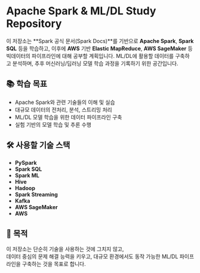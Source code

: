 # Apache Spark & ML/DL Study Repository

이 저장소는 **Spark 공식 문서(Spark Docs)**를 기반으로 **Apache Spark**, **Spark SQL** 등을 학습하고, 이후에 **AWS** 기반 **Elastic MapReduce**, **AWS SageMaker** 등 빅데이터의 파이프라인에 대해 공부할 계획입니다. 
ML/DL에 활용할 데이터를 구축하고 분석하며, 추후 머신러닝/딥러닝 모델 학습 과정을 기록하기 위한 공간입니다.

## 📚 학습 목표

- Apache Spark와 관련 기술들의 이해 및 실습
- 대규모 데이터의 전처리, 분석, 스트리밍 처리
- ML/DL 모델 학습을 위한 데이터 파이프라인 구축
- 실험 기반의 모델 학습 및 추론 수행

## 🛠️ 사용할 기술 스택

- **PySpark**
- **Spark SQL**
- **Spark ML**
- **Hive**
- **Hadoop**
- **Spark Streaming**
- **Kafka**
- **AWS SageMaker**
- **AWS**

## 🚀 목적

이 저장소는 단순히 기술을 사용하는 것에 그치지 않고,  
데이터 중심의 문제 해결 능력을 키우고, 대규모 환경에서도 동작 가능한 ML/DL 파이프라인을 구축하는 것을 목표로 합니다.
